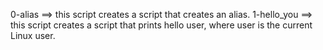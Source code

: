 0-alias ==> this script creates a script that creates an alias.
1-hello_you ==> this script creates a script that prints hello user, where user is the current Linux user.
